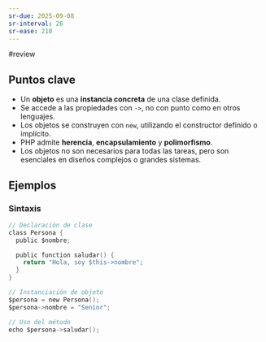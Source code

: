 ```yaml
---
sr-due: 2025-09-08
sr-interval: 26
sr-ease: 210
---
```

#review  

## Puntos clave
- Un **objeto** es una **instancia concreta** de una clase definida.
- Se accede a las propiedades con `->`, no con punto como en otros lenguajes.
- Los objetos se construyen con `new`, utilizando el constructor definido o implícito.
- PHP admite **herencia**, **encapsulamiento** y **polimorfismo**.
- Los objetos no son necesarios para todas las tareas, pero son esenciales en diseños complejos o grandes sistemas.
## Ejemplos
### Sintaxis 
```c
// Declaración de clase
class Persona {
  public $nombre;

  public function saludar() {
    return "Hola, soy $this->nombre";
  }
}

// Instanciación de objeto
$persona = new Persona();
$persona->nombre = "Senior";

// Uso del método
echo $persona->saludar();

```
